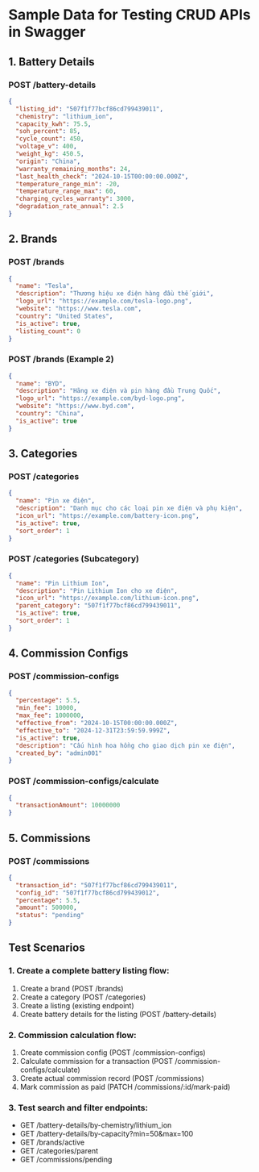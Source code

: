# Sample Data for Testing CRUD APIs in Swagger

## 1. Battery Details

### POST /battery-details
```json
{
  "listing_id": "507f1f77bcf86cd799439011",
  "chemistry": "lithium_ion",
  "capacity_kwh": 75.5,
  "soh_percent": 85,
  "cycle_count": 450,
  "voltage_v": 400,
  "weight_kg": 450.5,
  "origin": "China",
  "warranty_remaining_months": 24,
  "last_health_check": "2024-10-15T00:00:00.000Z",
  "temperature_range_min": -20,
  "temperature_range_max": 60,
  "charging_cycles_warranty": 3000,
  "degradation_rate_annual": 2.5
}
```

## 2. Brands

### POST /brands
```json
{
  "name": "Tesla",
  "description": "Thương hiệu xe điện hàng đầu thế giới",
  "logo_url": "https://example.com/tesla-logo.png",
  "website": "https://www.tesla.com",
  "country": "United States",
  "is_active": true,
  "listing_count": 0
}
```

### POST /brands (Example 2)
```json
{
  "name": "BYD",
  "description": "Hãng xe điện và pin hàng đầu Trung Quốc",
  "logo_url": "https://example.com/byd-logo.png",
  "website": "https://www.byd.com",
  "country": "China",
  "is_active": true
}
```

## 3. Categories

### POST /categories
```json
{
  "name": "Pin xe điện",
  "description": "Danh mục cho các loại pin xe điện và phụ kiện",
  "icon_url": "https://example.com/battery-icon.png",
  "is_active": true,
  "sort_order": 1
}
```

### POST /categories (Subcategory)
```json
{
  "name": "Pin Lithium Ion",
  "description": "Pin Lithium Ion cho xe điện",
  "icon_url": "https://example.com/lithium-icon.png",
  "parent_category": "507f1f77bcf86cd799439011",
  "is_active": true,
  "sort_order": 1
}
```

## 4. Commission Configs

### POST /commission-configs
```json
{
  "percentage": 5.5,
  "min_fee": 10000,
  "max_fee": 1000000,
  "effective_from": "2024-10-15T00:00:00.000Z",
  "effective_to": "2024-12-31T23:59:59.999Z",
  "is_active": true,
  "description": "Cấu hình hoa hồng cho giao dịch pin xe điện",
  "created_by": "admin001"
}
```

### POST /commission-configs/calculate
```json
{
  "transactionAmount": 10000000
}
```

## 5. Commissions

### POST /commissions
```json
{
  "transaction_id": "507f1f77bcf86cd799439011",
  "config_id": "507f1f77bcf86cd799439012",
  "percentage": 5.5,
  "amount": 500000,
  "status": "pending"
}
```

## Test Scenarios

### 1. Create a complete battery listing flow:
1. Create a brand (POST /brands)
2. Create a category (POST /categories)
3. Create a listing (existing endpoint)
4. Create battery details for the listing (POST /battery-details)

### 2. Commission calculation flow:
1. Create commission config (POST /commission-configs)
2. Calculate commission for a transaction (POST /commission-configs/calculate)
3. Create actual commission record (POST /commissions)
4. Mark commission as paid (PATCH /commissions/:id/mark-paid)

### 3. Test search and filter endpoints:
- GET /battery-details/by-chemistry/lithium_ion
- GET /battery-details/by-capacity?min=50&max=100
- GET /brands/active
- GET /categories/parent
- GET /commissions/pending
